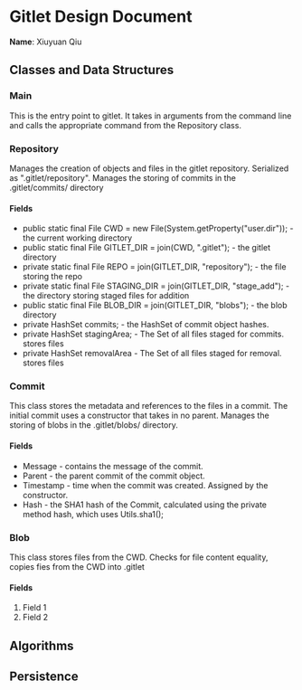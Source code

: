 # Gitlet Design Document

**Name**: Xiuyuan Qiu

## Classes and Data Structures

### Main
This is the entry point to gitlet. It takes in arguments from the command line 
and calls the appropriate command from the Repository class.

### Repository
Manages the creation of objects and files in the gitlet repository. Serialized as ".gitlet/repository". Manages the
storing of commits in the .gitlet/commits/ directory
#### Fields
* public static final File CWD = new File(System.getProperty("user.dir")); - the current working directory
* public static final File GITLET_DIR = join(CWD, ".gitlet"); - the gitlet directory
* private static  final File REPO = join(GITLET_DIR, "repository"); - the file storing the repo
* private static final File STAGING_DIR = join(GITLET_DIR, "stage_add"); - the directory storing staged files for addition
* public static final File BLOB_DIR = join(GITLET_DIR, "blobs"); - the blob directory
* private HashSet commits; - the HashSet of commit object hashes.
* private HashSet stagingArea; - The Set of all files staged for commits.  stores files
* private HashSet removalArea - The Set of all files staged for removal. stores files
### Commit
This class stores the metadata and references to the files in a commit. 
The initial commit uses a constructor that takes in no parent. Manages the storing
of blobs in the .gitlet/blobs/ directory.
#### Fields
* Message - contains the message of the commit.
* Parent - the parent commit of the commit object.
* Timestamp - time when the commit was created. Assigned by the constructor.
* Hash - the SHA1 hash of the Commit, calculated using the private method hash, which uses Utils.sha1();

### Blob
This class stores files from the CWD. Checks for file content equality, copies fies from the
CWD into .gitlet
#### Fields

1. Field 1
2. Field 2


## Algorithms

## Persistence

